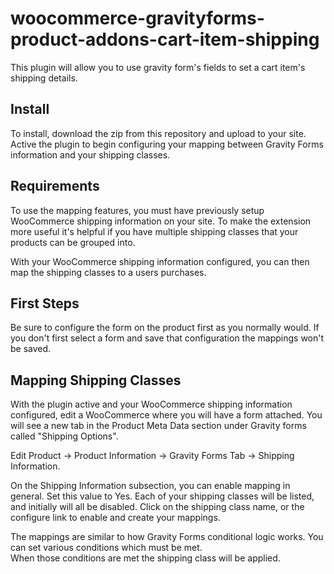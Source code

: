 # woocommerce-gravityforms-product-addons-cart-item-shipping


This plugin will allow you to use gravity form's fields to set a cart item's shipping details.

## Install
To install, download the zip from this repository and upload to your site.  Active the plugin to begin configuring your mapping between Gravity Forms information and your shipping classes.  

## Requirements
To use the mapping features, you must have previously setup WooCommerce shipping information on your site.  To make the extension more useful it's helpful if you have 
multiple shipping classes that your products can be grouped into.  

With your WooCommerce shipping information configured, you can then map the shipping classes to a users purchases.

## First Steps
Be sure to configure the form on the product first as you normally would.  If you don't first select a form and save that configuration the mappings won't be saved. 


## Mapping Shipping Classes

With the plugin active and your WooCommerce shipping information configured, edit a WooCommerce where you will have a form attached. 
You will see a new tab in the Product Meta Data section under Gravity forms called "Shipping Options". 

Edit Product -> Product Information -> Gravity Forms Tab -> Shipping Information.  

On the Shipping Information subsection, you can enable mapping in general.  Set this value to Yes. 
Each of your shipping classes will be listed, and initially will all be disabled.  Click on the shipping class name, or the configure link to 
enable and create your mappings.   

The mappings are similar to how Gravity Forms conditional logic works.  You can set various conditions which must be met.  
When those conditions are met the shipping class will be applied.  
